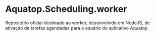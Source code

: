 # Aquatop.Scheduling.worker
Repositório oficial destinado ao worker, desenvolvido em NodeJS, de ativação de tarefas agendadas para o aquário do aplicativo Aquatop 
